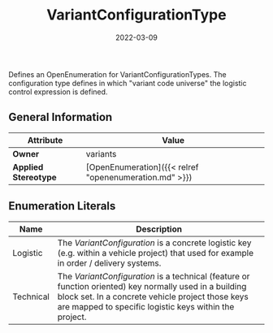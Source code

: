 ﻿---
title: VariantConfigurationType
toc: false
type: specs
date: "2022-03-09"
draft: false
specification: VEC
version: 2.0.0
documentType: "Recommendation"
elementType: Class
classes:
  - VariantConfigurationType
menu_name: vec-2.0.0
---
Defines an OpenEnumeration for VariantConfigurationTypes. The configuration type defines in which &quot;variant code universe&quot; the logistic control expression is defined.

## General Information

| Attribute               | Value |
|-------------------------|-------|
| **Owner**               | variants |
| **Applied Stereotype**  | [OpenEnumeration]({{< relref "openenumeration.md" >}})<br/>  |

## Enumeration Literals
| Name          | **Description** |
|---------------|-----------------|
| Logistic | The <i>VariantConfiguration</i> is a concrete logistic key (e.g. within a vehicle project) that used for example in order /&#160;delivery systems. |
| Technical | The <i>VariantConfiguration</i> is a technical (feature or function oriented) key normally used in a building block set. In a concrete vehicle project those keys are mapped to specific logistic keys within the project. |
